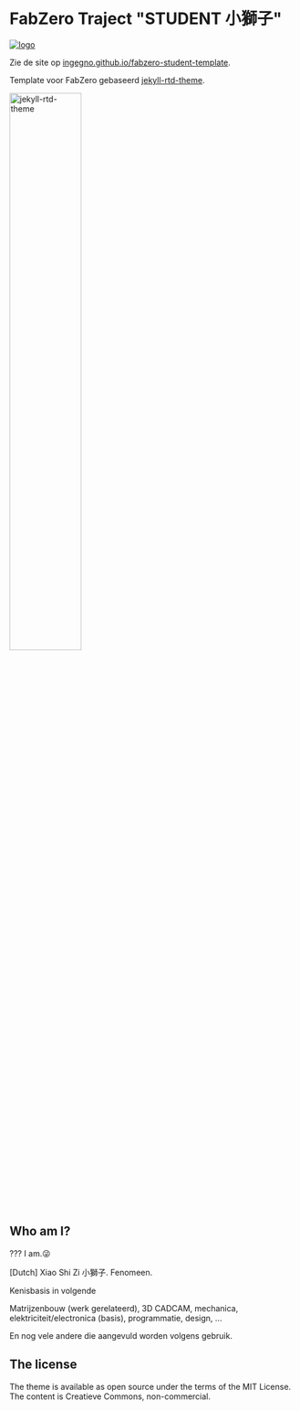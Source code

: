 # FabZero Traject "STUDENT __小獅子__"
[![logo](https://ingegnomakerspace.github.io/inclusievekets/assets/images/logo.svg)][fabzero]

Zie de site op [ingegno.github.io/fabzero-student-template](https://ingegno.github.io/fabzero-student-template/).

Template voor FabZero gebaseerd [jekyll-rtd-theme](https://github.com/rundocs/jekyll-rtd-theme).

<img class="shadow-box" width="50%" alt="jekyll-rtd-theme" src="https://user-images.githubusercontent.com/68011645/89026666-ad3a8680-d35b-11ea-9f4b-d3fe26ae12ed.png">

## Who am I?

???
I am.😜

[Dutch] Xiao Shi Zi 小獅子. Fenomeen.

Kenisbasis in volgende 

Matrijzenbouw (werk gerelateerd), 3D CADCAM, mechanica, elektriciteit/electronica (basis), programmatie, design, ...

En nog vele andere die aangevuld worden volgens gebruik.




## The license
The theme is available as open source under the terms of the MIT License. The content is Creatieve Commons, non-commercial.

[fabzero]: https://ingegnomakerspace.github.io/inclusievekets/deelnemers
